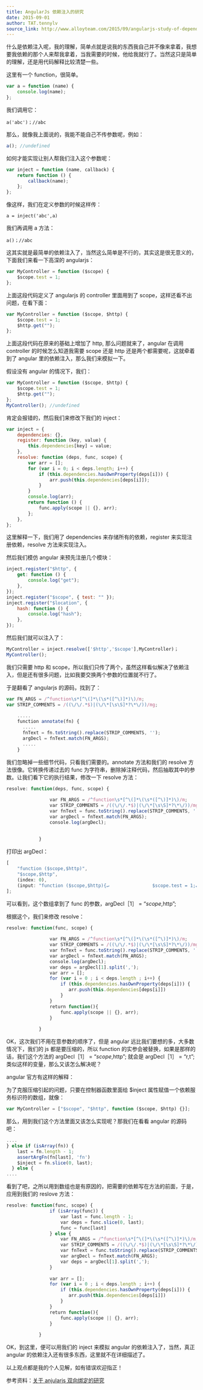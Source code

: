 ```yaml
---
title: AngularJs 依赖注入的研究
date: 2015-09-01
author: TAT.tennylv
source_link: http://www.alloyteam.com/2015/09/angularjs-study-of-dependency-injection/
---
```


<!-- {% raw %} - for jekyll -->

什么是依赖注入呢，我的理解，简单点就是说我的东西我自己并不像来拿着，我想要我依赖的那个人来帮我拿着，当我需要的时候，他给我就行了。当然这只是简单的理解，还是用代码解释比较清楚一些。

这里有一个 function，很简单。

```javascript
var a = function (name) {
    console.log(name);
};
```

我们调用它：

    a('abc')；//abc

那么，就像我上面说的，我能不能自己不传参数呢，例如：

```javascript
a(); //undefined
```

如何才能实现让别人帮我们注入这个参数呢：

```javascript
var inject = function (name, callback) {
    return function () {
        callback(name);
    };
};
```

像这样，我们在定义参数的时候这样传：

    a = inject('abc',a)

我们再调用 a 方法：

    a()；//abc

这其实就是最简单的依赖注入了，当然这么简单是不行的，其实这是很无意义的，下面我们来看一下高深的 angularjs：

```javascript
var MyController = function ($scope) {
    $scope.test = 1;
};
```

上面这段代码定义了 angularjs 的 controller 里面用到了 scope，这样还看不出问题，在看下面：

```javascript
var MyController = function ($scope, $http) {
    $scope.test = 1;
    $http.get("");
};
```

上面这段代码在原来的基础上增加了 http, 那么问题就来了，angular 在调用 controller 的时候怎么知道我需要 scope 还是 http 还是两个都需要呢，这就牵着到了 angular 里的依赖注入，那么我们来模拟一下。

假设没有 angular 的情况下，我们：

```javascript
var MyController = function ($scope, $http) {
    $scope.test = 1;
    $http.get("");
};
MyController(); //undefined
```

肯定会报错的，然后我们来修改下我们的 inject：

```javascript
var inject = {
    dependencies: {},
    register: function (key, value) {
        this.dependencies[key] = value;
    },
    resolve: function (deps, func, scope) {
        var arr = [];
        for (var i = 0; i < deps.length; i++) {
            if (this.dependencies.hasOwnProperty(deps[i])) {
                arr.push(this.dependencies[deps[i]]);
            }
        }
        console.log(arr);
        return function () {
            func.apply(scope || {}, arr);
        };
    },
};
```

这里解释一下，我们用了 dependencies 来存储所有的依赖，register 来实现注册依赖，resolve 方法来实现注入。

然后我们模仿 angular 来预先注册几个模块：

```javascript
inject.register("$http", {
    get: function () {
        console.log("get");
    },
});
inject.register("$scope", { test: "" });
inject.register("$location", {
    hash: function () {
        console.log("hash");
    },
});
```

然后我们就可以注入了：

```javascript
MyController = inject.resolve(['$http','$scope'],MyController)；
MyController();
```

我们只需要 http 和 scope，所以我们只传了两个，虽然这样看似解决了依赖注入，但是还有很多问题，比如我要交换两个参数的位置就不行了。

于是翻看了 angularjs 的源码，找到了：

```javascript
var FN_ARGS = /^function\s*[^\(]*\(\s*([^\)]*)\)/m;
var STRIP_COMMENTS = /((\/\/.*$)|(\/\*[\s\S]*?\*\/))/mg;
 
    .....
    function annotate(fn) {
      .....
      fnText = fn.toString().replace(STRIP_COMMENTS, '');
      argDecl = fnText.match(FN_ARGS);
      .....
    }
```

我们忽略掉一些细节代码，只看我们需要的。annotate 方法和我们的 resolve 方法很像。它转换传递过去的 func 为字符串，删除掉注释代码，然后抽取其中的参数。让我们看下它的执行结果，修改一下 resolve 方法：

```javascript
resolve: function(deps, func, scope) {
 
                var FN_ARGS = /^function\s*[^\(]*\(\s*([^\)]*)\)/m;
                var STRIP_COMMENTS = /((\/\/.*$)|(\/\*[\s\S]*?\*\/))/mg;
                var fnText = func.toString().replace(STRIP_COMMENTS, '');
                var argDecl = fnText.match(FN_ARGS);
                console.log(argDecl);
 
 
            }
```

打印出 argDecl：

```javascript
[
    "function ($scope,$http)",
    "$scope,$http",
    (index: 0),
    (input: "function ($scope,$http){↵                $scope.test = 1;↵                $http.get('');↵        }"),
];
```

可以看到，这个数组拿到了 func 的参数，argDecl［1］ = “$scope,$http”;

根据这个，我们来修改 resolve：

```javascript
resolve: function(func, scope) {
 
                var FN_ARGS = /^function\s*[^\(]*\(\s*([^\)]*)\)/m;
                var STRIP_COMMENTS = /((\/\/.*$)|(\/\*[\s\S]*?\*\/))/mg;
                var fnText = func.toString().replace(STRIP_COMMENTS, '');
                var argDecl = fnText.match(FN_ARGS);
                console.log(argDecl);
                var deps = argDecl[1].split(',');
                var arr = [];
                for (var i = 0 ; i < deps.length ; i++) {
                    if (this.dependencies.hasOwnProperty(deps[i])) {
                       arr.push(this.dependencies[deps[i]])
                    }
                }
                return function(){
                    func.apply(scope || {}, arr);
                }
 
            }
```

OK，这次我们不用在意参数的顺序了，但是 angular 远比我们要想的多，大多数情况下，我们的 js 都是要压缩的，所以 function 的实参会被替换，如果是那样的话，我们这个方法的 argDecl［1］ = “$scope,$http”; 就会是 argDecl［1］ = “r,t”; 类似这样的变量，那么又该怎么解决呢？

angular 官方有这样的解释：

为了克服压缩引起的问题，只要在控制器函数里面给 $inject 属性赋值一个依赖服务标识符的数组，就像：

```javascript
var MyController = ["$scope", "$http", function ($scope, $http) {}];
```

那么，用到我们这个方法里面又该怎么实现呢？那我们在看看 angular 的源码吧：

```javascript
....
} else if (isArray(fn)) {
    last = fn.length - 1;
    assertArgFn(fn[last], 'fn')
    $inject = fn.slice(0, last);
  } else {
....
```

看到了吧，之所以用到数组也是有原因的，把需要的依赖写在方法的前面，于是，应用到我们的 reslove 方法：

```javascript
resolve: function(func, scope) {
                if (isArray(func)) {
                    var last = func.length - 1;
                    var deps = func.slice(0, last);
                    func = func[last]
                } else {
                    var FN_ARGS = /^function\s*[^\(]*\(\s*([^\)]*)\)/m;
                    var STRIP_COMMENTS = /((\/\/.*$)|(\/\*[\s\S]*?\*\/))/mg;
                    var fnText = func.toString().replace(STRIP_COMMENTS, '');
                    var argDecl = fnText.match(FN_ARGS);
                    var deps = argDecl[1].split(',');
                }
 
                var arr = [];
                for (var i = 0 ; i < deps.length ; i++) {
                    if (this.dependencies.hasOwnProperty(deps[i])) {
                       arr.push(this.dependencies[deps[i]])
                    }
                }
                return function(){
                    func.apply(scope || {}, arr);
                }
 
            }
```

OK，到这里，便可以用我们的 inject 来模拟 angular 的依赖注入了，当然，真正 angular 的依赖注入还有很多东西，这里就不在详细描述了。

以上观点都是我的个人见解，如有错误欢迎指正！

参考资料：[关于 anjularjs 双向绑定的研究](http://www.nihaoshijie.com.cn/index.php/archives/306)

<!-- {% endraw %} - for jekyll -->
